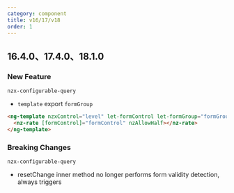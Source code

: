 ```yaml
---
category: component
title: v16/17/v18
order: 1
---
```


## 16.4.0、17.4.0、18.1.0

### New Feature

`nzx-configurable-query`

- `template` export `formGroup`

```html
<ng-template nzxControl="level" let-formControl let-formGroup="formGroup">
  <nz-rate [formControl]="formControl" nzAllowHalf></nz-rate>
</ng-template>
```

### Breaking Changes

`nzx-configurable-query`

- resetChange inner method no longer performs form validity detection, always triggers
